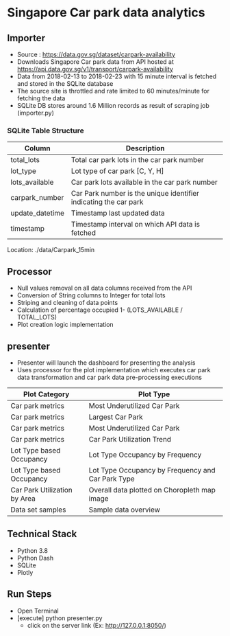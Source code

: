 # Singapore Car park data analytics

## Importer 
- Source : https://data.gov.sg/dataset/carpark-availability
- Downloads Singapore Car park data from API hosted at https://api.data.gov.sg/v1/transport/carpark-availability
- Data from 2018-02-13 to 2018-02-23 with 15 minute interval is fetched and stored in the SQLite database
- The source site is throttled and rate limited to 60 minutes/minute for fetching the data
- SQLite DB stores around 1.6 Million records as result of scraping job (importer.py)

### SQLite Table Structure

| Column | Description |
| --- | --- |
| total_lots | Total car park lots in the car park number|
| lot_type | Lot type of car park [C, Y, H] |
| lots_available | Car park lots available in the car park number |
| carpark_number | Car Park number is the unique identifier indicating the car park |
| update_datetime | Timestamp last updated data |
| timestamp | Timestamp interval on which API data is fetched |

Location: ./data/Carpark_15min

## Processor

- Null values removal on all data columns received from the API
- Conversion of String columns to Integer for total lots
- Striping and cleaning of data points
- Calculation of percentage occupied 1- (LOTS_AVAILABLE / TOTAL_LOTS)
- Plot creation logic implementation

## presenter 

- Presenter will launch the dashboard for presenting the analysis 
- Uses processor for the plot implementation which executes car park data transformation and car park data pre-processing executions


| Plot Category | Plot Type |
| --- | --- |
| Car park metrics | Most Underutilized Car Park |
| Car park metrics | Largest Car Park |
| Car park metrics | Most Underutilized Car Park |
| Car park metrics | Car Park Utilization Trend |
| Lot Type based Occupancy | Lot Type Occupancy by Frequency |
| Lot Type based Occupancy | Lot Type Occupancy by Frequency and Car Park Type |
| Car Park Utilization by Area | Overall data plotted on Choropleth map image |
| Data set samples | Sample data overview |

## Technical Stack

- Python 3.8
- Python Dash
- SQLite
- Plotly


## Run Steps

- Open Terminal
- [execute] python presenter.py 
    - click on the server link (Ex: http://127.0.0.1:8050/)


